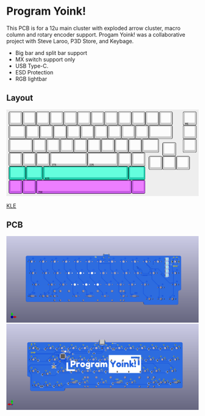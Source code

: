# Program Yoink!

This PCB is for a 12u main cluster with exploded arrow cluster, macro column and rotary encoder support. Progam Yoink! was a collaborative project with Steve Laroo, P3D Store, and Keybage. 

- Big bar and split bar support
- MX switch support only
- USB Type-C.
- ESD Protection
- RGB lightbar

## Layout
 <img src="https://raw.githubusercontent.com/melonbred/program-yoink/main/.images/kle.png">

[KLE](http://www.keyboard-layout-editor.com/#/gists/345cd9f384dae3f91f5151f02f8af4df)

 ## PCB
<img src="https://raw.githubusercontent.com/melonbred/program-yoink/main/.images/program_yoink_front.png">
<img src="https://raw.githubusercontent.com/melonbred/program-yoink/main/.images/program_yoink_back.png">
